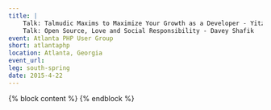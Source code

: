 ```yaml
---
title: |
    Talk: Talmudic Maxims to Maximize Your Growth as a Developer - Yitzchok Willroth<br>
    Talk: Open Source, Love and Social Responsibility - Davey Shafik
event: Atlanta PHP User Group
short: atlantaphp
location: Atlanta, Georgia
event_url:
leg: south-spring
date: 2015-4-22
---
```

{% block content %}
{% endblock %}